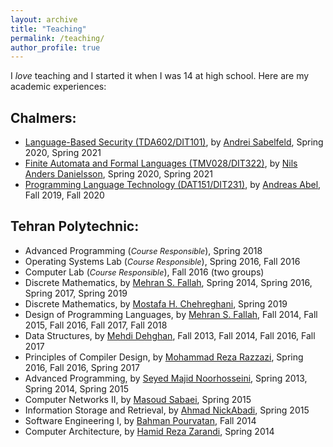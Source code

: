 ```yaml
---
layout: archive
title: "Teaching"
permalink: /teaching/
author_profile: true
---
```



I *love* teaching and I started it when I was 14 at high school. Here are my academic experiences:

## Chalmers:
- [Language-Based Security (TDA602/DIT101)](https://student.portal.chalmers.se/en/chalmersstudies/courseinformation/pages/searchcourse.aspx?course_id=18436&parsergrp=3), by [Andrei Sabelfeld](https://www.cse.chalmers.se/~andrei/), Spring 2020, Spring 2021
- [Finite Automata and Formal Languages (TMV028/DIT322)](http://www.cse.chalmers.se/edu/course/TMV028_Automata/), by [Nils Anders Danielsson](http://www.cse.chalmers.se/~nad/), Spring 2020, Spring 2021
- [Programming Language Technology (DAT151/DIT231)](http://www.cse.chalmers.se/edu/course/DAT151_Programming_Language_Technology/), by [Andreas Abel](http://www.cse.chalmers.se/~abela/), Fall 2019, Fall 2020

## Tehran Polytechnic: 
- Advanced Programming (<i style='font-size: 0.9em;'>Course Responsible</i>), Spring 2018
- Operating Systems Lab (<i style='font-size: 0.9em;'>Course Responsible</i>), Spring 2016, Fall 2016
- Computer Lab (<i style='font-size: 0.9em;'>Course Responsible</i>), Fall 2016 (two groups)
- Discrete Mathematics, by [Mehran S. Fallah](http://aut.ac.ir/msfallah), Spring 2014, Spring 2016, Spring 2017, Spring 2019
- Discrete Mathematics, by [Mostafa H. Chehreghani](https://sites.google.com/site/mostafahchehreghani/), Spring 2019
- Design of Programming Languages, by [Mehran S. Fallah](http://aut.ac.ir/msfallah), Fall 2014, Fall 2015, Fall 2016, Fall 2017, Fall 2018
- Data Structures, by [Mehdi Dehghan](http://aut.ac.ir/dehghan), Fall 2013, Fall 2014, Fall 2016, Fall 2017
- Principles of Compiler Design, by [Mohammad Reza Razzazi](http://aut.ac.ir/razzazi), Spring 2016, Fall 2016, Spring 2017
- Advanced Programming, by [Seyed Majid Noorhosseini](http://aut.ac.ir/majidnh), Spring 2013, Spring 2014, Spring 2015
- Computer Networks II, by [Masoud Sabaei](http://aut.ac.ir/sabaei), Spring 2015
- Information Storage and Retrieval, by [Ahmad NickAbadi](http://aut.ac.ir/nickabadi), Spring 2015
- Software Engineering I, by [Bahman Pourvatan](https://ir.linkedin.com/in/bahman-pourvatan-98b6252a), Fall 2014
- Computer Architecture, by [Hamid Reza Zarandi](http://aut.ac.ir/h_zarandi), Spring 2014

